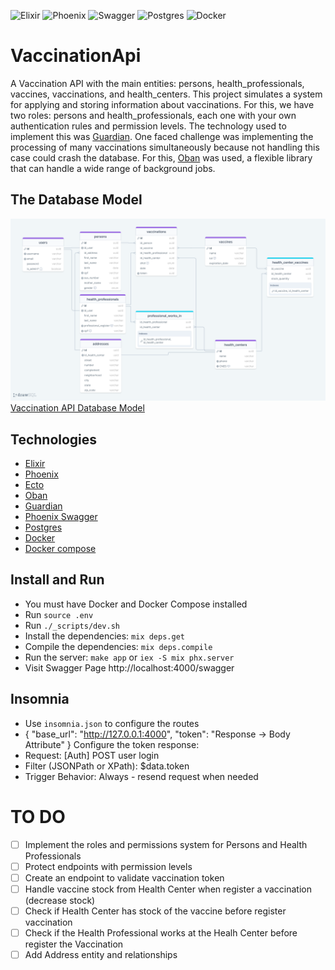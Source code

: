 ![Elixir](https://img.shields.io/badge/elixir-%234B275F.svg?style=for-the-badge&logo=elixir&logoColor=white)
![Phoenix](https://img.shields.io/badge/Phoenix%20Framework-FD4F00?style=for-the-badge&logo=phoenixframework&logoColor=fff)
![Swagger](https://img.shields.io/badge/Swagger-85EA2D?style=for-the-badge&logo=Swagger&logoColor=white)
![Postgres](https://img.shields.io/badge/PostgreSQL-316192?style=for-the-badge&logo=postgresql&logoColor=white)
![Docker](https://img.shields.io/badge/Docker-2CA5E0?style=for-the-badge&logo=docker&logoColor=white)


# VaccinationApi
A Vaccination API with the main entities: persons, health_professionals, vaccines, vaccinations, and health_centers. 
This project simulates a system for applying and storing information about vaccinations. For this, we have two roles: persons and health_professionals, each one with your own authentication rules and permission levels. The technology used to implement this was [Guardian](https://hexdocs.pm/guardian/Guardian.html).
One faced challenge was implementing the processing of many vaccinations simultaneously because not handling this case could crash the database. For this, [Oban](https://hexdocs.pm/oban/Oban.html) was used, a flexible library that can handle a wide range of background jobs.

## The Database Model
![DatabaseModel](drawSQL-vaccination-export-2024-02-14.png)
[Vaccination API Database Model](https://drawsql.app/teams/vucu/diagrams/vaccination)

## Technologies
  - [Elixir](https://elixir-lang.org/)
  - [Phoenix](https://www.phoenixframework.org/)
  - [Ecto](https://hexdocs.pm/ecto/Ecto.html)
  - [Oban](https://hexdocs.pm/oban/Oban.html)
  - [Guardian](https://hexdocs.pm/guardian/Guardian.html)
  - [Phoenix Swagger](https://hexdocs.pm/phoenix_swagger/getting-started.html)
  - [Postgres](https://www.postgresql.org/)
  - [Docker](https://www.docker.com/)
  - [Docker compose](https://docs.docker.com/compose/)

## Install and Run
- You must have Docker and Docker Compose installed
- Run `source .env`
- Run `./_scripts/dev.sh`
- Install the dependencies: `mix deps.get` 
- Compile the dependencies: `mix deps.compile`
- Run the server: `make app` or `iex -S mix phx.server`
- Visit Swagger Page http://localhost:4000/swagger

## Insomnia
- Use `insomnia.json` to configure the routes
- {
	"base_url": "http://127.0.0.1:4000",
	"token": "Response → Body Attribute"
}
Configure the token response:
- Request: [Auth] POST user login
- Filter (JSONPath or XPath): $data.token
- Trigger Behavior: Always - resend request when needed 

# TO DO
- [ ] Implement the roles and permissions system for Persons and Health Professionals
- [ ] Protect endpoints with permission levels
- [ ] Create an endpoint to validate vaccination token
- [ ] Handle vaccine stock from Health Center when register a vaccination (decrease stock)
- [ ] Check if Health Center has stock of the vaccine before register vaccination 
- [ ] Check if the Health Professional works at the Healh Center before register the Vaccination
- [ ] Add Address entity and relationships